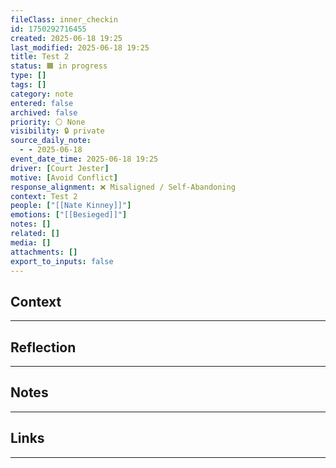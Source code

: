 ```yaml
---
fileClass: inner_checkin
id: 1750292716455
created: 2025-06-18 19:25
last_modified: 2025-06-18 19:25
title: Test 2
status: 🟧 in progress
type: []
tags: []
category: note
entered: false
archived: false
priority: ⚪ None
visibility: 🔒 private
source_daily_note:
  - - 2025-06-18
event_date_time: 2025-06-18 19:25
driver: [Court Jester]
motive: [Avoid Conflict]
response_alignment: ❌ Misaligned / Self-Abandoning
context: Test 2
people: ["[[Nate Kinney]]"]
emotions: ["[[Besieged]]"]
notes: []
related: []
media: []
attachments: []
export_to_inputs: false
---
```


## Context
---

## Reflection
---

## Notes 
---

## Links
---

